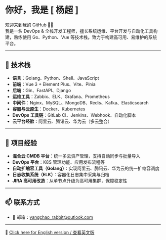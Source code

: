 # 你好，我是 [ 杨超 ]

欢迎来到我的 GitHub 👨‍💻  
我是一名 DevOps & 全栈开发工程师，擅长系统运维、平台开发与自动化工具构建，熟练使用 Go、Python、Vue 等技术栈，致力于构建高可用、易维护的系统平台。

---

## 🔧 技术栈

- **语言**：Golang、Python、Shell、JavaScript  
- **前端**：Vue 3 + Element Plus、Vite、Pinia  
- **后端**：Gin、FastAPI、Django  
- **运维工具**：Zabbix、ELK、Grafana、Prometheus  
- **中间件**：Nginx、MySQL、MongoDB、Redis、Kafka、Elasticsearch  
- **容器与云原生**：Docker、Kubernetes
- **DevOps 工具链**：GitLab CI、Jenkins、Webhook、自动化脚本  
- **云平台经验**：阿里云、腾讯云、华为云（多云整合）

---

## 💼 项目经验

- **混合云 CMDB 平台**：统一多云资产管理，支持自动同步与批量导入  
- **DevOps 平台**：K8S 管理功能、应用发布流程等
- **自动扩缩容工具（Golang）**：实现阿里云、腾讯云、华为云的统一扩缩容调度  
- **日志收集系统（ELK）**：容器化日志集中采集与归档  
- **JIRA 高可用改造**：从单节点升级为高可用集群，保障稳定性

---

## 📫 联系方式

- 📧 邮箱：yangchao_rabbit@outlook.com

---

📘 [Click here for English version / 查看英文版](./README_en.md)
